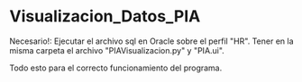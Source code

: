 # Visualizacion_Datos_PIA

Necesario!: 
  Ejecutar el archivo sql en Oracle sobre el perfil "HR". 
  Tener en la misma carpeta el archivo "PIAVisualizacion.py" y "PIA.ui". 

Todo esto para el correcto funcionamiento del programa.

